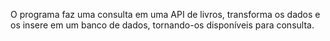 O programa faz uma consulta em uma API de livros, transforma os dados e os insere em um banco de dados, tornando-os disponíveis para consulta.
